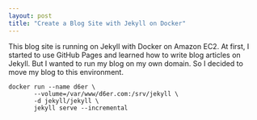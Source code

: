 ```yaml
---
layout: post
title: "Create a Blog Site with Jekyll on Docker"
---
```


This blog site is running on Jekyll with Docker on Amazon EC2. At first, I started to use GitHub Pages and learned how to write blog articles on Jekyll. But I wanted to run my blog on my own domain. So I decided to move my blog to this environment.


```
docker run --name d6er \
       --volume=/var/www/d6er.com:/srv/jekyll \
       -d jekyll/jekyll \
       jekyll serve --incremental
```